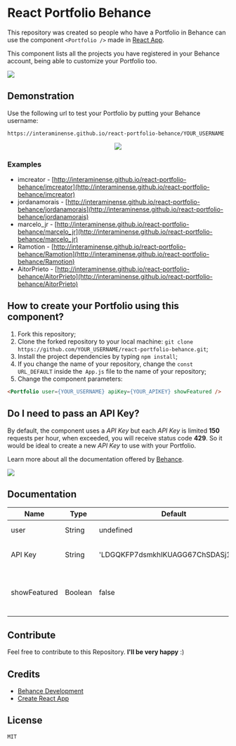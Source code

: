 # React Portfolio Behance

This repository was created so people who have a Portfolio in Behance can use the component `<Portfolio />` 
made in [React App](https://github.com/facebookincubator/create-react-app).

This component lists all the projects you have registered in your Behance account, being able to customize your Portfolio too.

<img src="https://raw.githubusercontent.com/interaminense/react-portfolio-behance/master/imgs-readme/print-1.png" />

## Demonstration

Use the following url to test your Portfolio by putting your Behance username:

```
https://interaminense.github.io/react-portfolio-behance/YOUR_USERNAME
```
<div style="text-align: center">
    <img src="https://raw.githubusercontent.com/interaminense/react-portfolio-behance/master/imgs-readme/gif.gif" />
</div>

### Examples

* imcreator - [http://interaminense.github.io/react-portfolio-behance/imcreator](http://interaminense.github.io/react-portfolio-behance/imcreator)
* jordanamorais - [http://interaminense.github.io/react-portfolio-behance/jordanamorais](http://interaminense.github.io/react-portfolio-behance/jordanamorais)
* marcelo_jr - [http://interaminense.github.io/react-portfolio-behance/marcelo_jr](http://interaminense.github.io/react-portfolio-behance/marcelo_jr)
* Ramotion - [http://interaminense.github.io/react-portfolio-behance/Ramotion](http://interaminense.github.io/react-portfolio-behance/Ramotion)
* AitorPrieto - [http://interaminense.github.io/react-portfolio-behance/AitorPrieto](http://interaminense.github.io/react-portfolio-behance/AitorPrieto)

## How to create your Portfolio using this component?

1. Fork this repository;
2. Clone the forked repository to your local machine: `git clone https://github.com/YOUR_USERNAME/react-portfolio-behance.git`;
3. Install the project dependencies by typing `npm install`;
4. If you change the name of your repository, change the `const URL_DEFAULT` inside the` App.js` file to the name of your repository;
5. Change the component parameters:
```html
<Portfolio user={YOUR_USERNAME} apiKey={YOUR_APIKEY} showFeatured />
```

## Do I need to pass an API Key?

By default, the component uses a *API Key* but each *API Key* is limited **150** requests per hour, when exceeded, you will receive status code **429**. So it would be ideal to create a new *API Key* to use with your Portfolio.

Learn more about all the documentation offered by [Behance](https://www.behance.net/dev).

<img src="https://raw.githubusercontent.com/interaminense/react-portfolio-behance/master/imgs-readme/print-2.png" />

## Documentation

| Name         | Type    | Default                            | Required | Description
|--------------|---------|------------------------------------|----------|------------
| user         | String  | undefined                          | yes      | Username in Behance
| API Key      | String  | 'LDGQKFP7dsmkhIKUAGG67ChSDASj1cWD' | no       | API Key provided by Behance
| showFeatured | Boolean | false                              | no       | Displays the Behance project with more views

## Contribute

Feel free to contribute to this Repository. **I'll be very happy** :)

## Credits

* [Behance Development](https://www.behance.net/dev)
* [Create React App](https://github.com/facebookincubator/create-react-app)

## License

`MIT`
